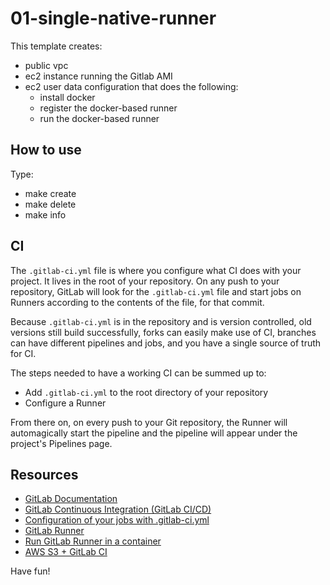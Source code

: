 # 01-single-native-runner
This template creates:

- public vpc
- ec2 instance running the Gitlab AMI
- ec2 user data configuration that does the following:
  - install docker
  - register the docker-based runner
  - run the docker-based runner

## How to use
Type:

- make create
- make delete
- make info

## CI
The `.gitlab-ci.yml` file is where you configure what CI does with your project. It lives in the root of your repository. On any push to your repository, GitLab will look for the `.gitlab-ci.yml` file and start jobs on Runners according to the contents of the file, for that commit.

Because `.gitlab-ci.yml` is in the repository and is version controlled, old versions still build successfully, forks can easily make use of CI, branches can have different pipelines and jobs, and you have a single source of truth for CI.

The steps needed to have a working CI can be summed up to:

- Add `.gitlab-ci.yml` to the root directory of your repository
- Configure a Runner

From there on, on every push to your Git repository, the Runner will automagically start the pipeline and the pipeline will appear under the project's Pipelines page.

## Resources
- [GitLab Documentation](https://docs.gitlab.com/ee/README.html)
- [GitLab Continuous Integration (GitLab CI/CD)](https://docs.gitlab.com/ee/ci/README.html)
- [Configuration of your jobs with .gitlab-ci.yml](https://docs.gitlab.com/ee/ci/yaml/)
- [GitLab Runner](https://docs.gitlab.com/runner/)
- [Run GitLab Runner in a container](https://docs.gitlab.com/runner/install/docker.html)
- [AWS S3 + GitLab CI](https://rpadovani.com/aws-s3-gitlab)

Have fun!